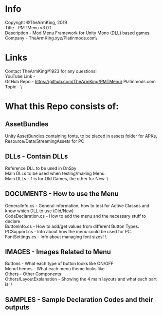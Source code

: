 # Info
Copyright ©TheArmKing, 2019\
Title - PMTMenu v3.0.1\
Description - Mod Menu Framework for Unity Mono (DLL) based games.\
Company - TheArmKing.xyz/Platinmods.com\

# Links
Contact TheArmKing#1923 for any questions!\
YouTube Link - \
GitHub Repo - https://github.com/TheArmKing/PMTMenu\
Platinmods.com Topic - \

# What this Repo consists of:

## AssetBundles
Unity AssetBundles containing fonts, to be placed in assets folder for APKs, Resource/Data/StreamingAssets for PC

## DLLs - Contain DLLs
Reference DLL to be used in DnSpy\
Main DLLs to be used when testing/making Menu. \
Main DLLs - 1 is for Old Games, the other for New. \

## DOCUMENTS - How to use the Menu
GeneralInfo.cs - General information, how to test for Active Classes and know which DLL to use (Old/New)\
CodeDeclaration.cs - How to add the menu and the necessary stuff to declare\
ButtonInfo.cs - How to add/get values from different Button Types. \
PCSupport.cs - Info about how the menu could be used for PC. \
FontSettings.cs - Info about managing font sizes! \

## IMAGES - Images Related to Menu
Buttons - What each type of button looks like ON/OFF\
MenuThemes - What each menu theme looks like\
Others - Other Components\
Others/LayoutExplanation - Showing the 4 main layouts and what each part is! \

## SAMPLES - Sample Declaration Codes and their outputs
